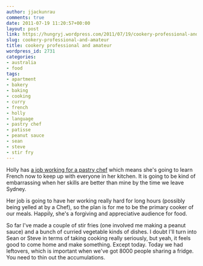 ```yaml
---
author: jjackunrau
comments: true
date: 2011-07-19 11:20:57+00:00
layout: post
link: https://hungryj.wordpress.com/2011/07/19/cookery-professional-and-amateur/
slug: cookery-professional-and-amateur
title: cookery professional and amateur
wordpress_id: 2731
categories:
- australia
- food
tags:
- apartment
- bakery
- baking
- cooking
- curry
- french
- holly
- language
- pastry chef
- patisse
- peanut sauce
- sean
- steve
- stir fry
---
```


Holly has [a job working for a pastry chef](http://hollyrinny.blogspot.com/2011/07/how-i-got-job.html) which means she's going to learn French now to keep up with everyone in her kitchen. It is going to be kind of embarrassing when her skills are better than mine by the time we leave Sydney.

Her job is going to have her working really hard for long hours (possibly being yelled at by a Chef), so the plan is for me to be the primary cooker of our meals. Happily, she's a forgiving and appreciative audience for food.

So far I've made a couple of stir fries (one involved me making a peanut sauce) and a bunch of curried vegetable kinds of dishes. I doubt I'll turn into Sean or Steve in terms of taking cooking really seriously, but yeah, it feels good to come home and make something. Except today. Today we had leftovers, which is important when we've got 8000 people sharing a fridge. You need to thin out the accumulations.

